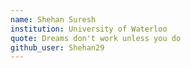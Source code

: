 ```yaml
---
name: Shehan Suresh
institution: University of Waterloo
quote: Dreams don't work unless you do
github_user: Shehan29
---
```


